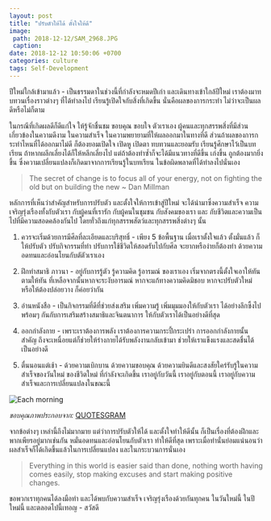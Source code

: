 ```yaml
---
layout: post
title: "ปรับตัวให้ได้ ตั้งใจให้ดี"
image:
 path: 2018-12-12/SAM_2968.JPG
 caption:
date: 2018-12-12 10:50:06 +0700
categories: culture
tags: Self-Development
---
```

ปีใหม่ใกล้เข้ามาแล้ว - เป็นธรรมดาในช่วงนี้ที่กำลังจะหมดปีเก่า และเดินทางเข้าใกล้ปีใหม่ เราต้องมาทบทวนเรื่องราวต่างๆ ที่ได้ทำลงไป เรียนรู้เปิดใจกับสิ่งที่เกิดขึ้น นั่นคือผลของการกระทำ ไม่ว่าจะเป็นผลดีหรือไม่ก็ตาม

ในกรณีที่เกิดผลดีก็ดีแก่ใจ ให้รู้จักชื่นชม ขอบคุณ ขอบใจ ตัวเราเอง ผู้คนและทุกสรรพสิ่งที่มีส่วนเกี่ยวข้องในความดีงาม ในความสำเร็จ ในความพยายามที่ให้ผลออกมาในทางที่ดี ส่วนถ้าผลของการกระทำไหนที่ได้ออกมาไม่ดี ก็ต้องยอมเปิดใจ เปิดหู เปิดตา ทบทวนและยอมรับ เรียนรู้ศึกษาไว้เป็นบทเรียน ถ้าหากผลีกเลี่ยงได้ก็ให้หลีกเลี่ยงไป แต่ถ้าต้องทำซ้ำก็จะได้มีแนวทางที่ดีขึ้น เก่งขึ้น ถูกต้องมากยิ่งขึ้น ซึ่งความเปลี่ยนแปลงก็เกิดมาจากการเรียนรู้ในบทเรียน ในข้อผิดพลาดที่ได้ทำลงไปนั่นเอง

> The secret of change is to focus all of your energy, not on fighting the old but on building the new ~ Dan Millman

หลักการที่เห็นว่าสำคัญสำหรับการปรับตัว และตั้งใจให้การเข้าสู่ปีใหม่ จะได้นำมาซึ่งความสำเร็จ ความเจริญรุ่งเรืองทั้งกับตัวเรา กับผู้คนที่เรารัก กับผู้คนในชุมชน กับสังคมของเรา และ กับชีวิตและความเป็นไปที่มีความสอดคล้องกันไป โดยทั่วถึงแก่ทุกสรรพสัตว์และทุกสรรพสิ่งต่างๆ นั้น

1. ควรจะเริ่มด้วยการมีศีลที่ละเอียดและบริสุทธิ์ - เพียง 5 ข้อพื้นฐาน เมื่อเราตั้งใจแล้ว ตั้งมั่นแล้ว ก็ให้ปรับตัว ปรับกิจกรรมที่ทำ ปรับการใช้ชีวิตให้สอดรับไปกับศีล จะยากหรือง่ายก็ต้องทำ ด้วยความอดทนและอ่อนโยนกับตัตัวเราเอง

2. ฝึกทำสมาธิ ภาวนา - อยู่กับการรู้ตัว รู้ความคิด รู้อารมณ์ ของเราเอง เริ่มจากตรงนี้ตั้งใจเอาให้ทัน ตามให้ทัน ที่เหลือจากนั้นหากจะระงับอารมณ์ หากจะแก้ทางความคิดมิชอบ หากจะปรับตัวใหม่ หรือให้ต้องปล่อยวาง ก็ค่อยว่ากัน

3. อ่านหนังสือ - เป็นกิจกรรมที่ดีที่ช่วยส่งเสริม เพิ่มความรู้ เพิ่มมุมมองให้กับตัวเรา ได้อย่างลึกซึ้งไปพร้อมๆ กันกับการเสริมสร้างสมาธิและจินตนาการ ให้กับตัวเราได้เป็นอย่างดีที่สุด

4. ออกกำลังกาย - เพราะเราต้องการพลัง เราต้องการความกระปี้กระเปร่า การออกกำลังกายนั้นสำคัญ ถึงจะเหนื่อยแต่ก็ช่วยให้ร่างกายได้รับพลังงานกลับเข้ามา ช่วยให้เราแข็งแรงและสดชื่นได้เป็นอย่างดี

5. ตื่นนอนแต่เช้า - ด้วยความเบิกบาน ด้วยความขอบคุณ ด้วยความยินดีและสงสัยใคร่รับรู้ในความสำเร็จของวันใหม่ ของชีวิตใหม่ ที่กำลังจะเกิดขึ้น เราอยู่กับวันนี้ เราอยู่กับตอนนี้ เราอยู่กับความสำเร็จและการเปลี่ยนแปลงในขณะนี้

![Each morning](https://res.cloudinary.com/sdees-reallife/image/upload/e_shadow:40/v1544590388/morning-of-new-life.jpg)

*ขอบคุณภาพประกอบจาก:* [QUOTESGRAM](https://quotesgram.com/uplifting-buddha-quotes/)

จากข้อต่างๆ เหล่านี้ถึงไม่มากมาย แต่ว่าการปรับตัวให้ได้ และตั้งใจทำให้ดีนั้น ก็เป็นเรื่องที่ต้องฝึกและพากเพียรอยู่มากเช่นกัน หมั่นอดทนและอ่อนโยนกับตัวเรา ทำให้ดีที่สุด เพราะเมื่อทำนั่นย่อมแน่นอนว่า ผลสำเร็จก็ได้เกิดขึ้นแล้วในการเปลี่ยนแปลง และในกระบวนการนั่นเอง

> Everything in this world is easier said than done, nothing worth having comes easily, stop making excuses and start making positive changes.

ขอพวกเราทุกคนได้ลงมือทำ และได้พบกับความสำเร็จ เจริญรุ่งเรืองด้วยกันทุกคน ในวันใหม่นี้ ในปีใหม่นี้ และตลอดไปนี้เทอญ - สวัสดี
